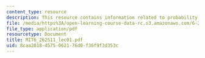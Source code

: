 ```yaml
---
content_type: resource
description: This resource contains information related to probability review.
file: /media/https%3A/open-learning-course-data-rc.s3.amazonaws.com/6-262-discrete-stochastic-processes-spring-2011/8caa28184575062176d0f36f9f3d353c_MIT6_262S11_lec01.pdf
file_type: application/pdf
resourcetype: Document
title: MIT6_262S11_lec01.pdf
uid: 8caa2818-4575-0621-76d0-f36f9f3d353c
---
```


